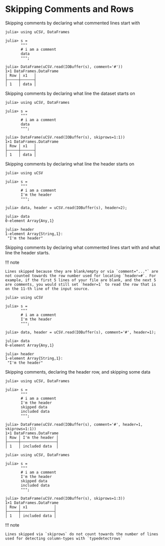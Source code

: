 # Skipping Comments and Rows

Skipping comments by declaring what commented lines start with
```jldoctest
julia> using uCSV, DataFrames

julia> s =
       """
       # i am a comment
       data
       """;

julia> DataFrame(uCSV.read(IOBuffer(s), comment='#'))
1×1 DataFrames.DataFrame
│ Row │ x1   │
├─────┼──────┤
│ 1   │ data │

```

Skipping comments by declaring what line the dataset starts on
```jldoctest
julia> using uCSV, DataFrames

julia> s =
       """
       # i am a comment
       data
       """;

julia> DataFrame(uCSV.read(IOBuffer(s), skiprows=1:1))
1×1 DataFrames.DataFrame
│ Row │ x1   │
├─────┼──────┤
│ 1   │ data │

```

Skipping comments by declaring what line the header starts on
```jldoctest
julia> using uCSV

julia> s =
       """
       # i am a comment
       I'm the header
       """;

julia> data, header = uCSV.read(IOBuffer(s), header=2);

julia> data
0-element Array{Any,1}

julia> header
1-element Array{String,1}:
 "I'm the header"

```

Skipping comments by declaring what commented lines start with and what line the header starts.

!!! note

    Lines skipped because they are blank/empty or via `comment="..."` are not counted towards the row number used for locating `header=#`. For example, if the first 5 lines of your file are blank, and the next 5 are comments, you would still set `header=1` to read the row that is on the 11-th line of the input source.

```jldoctest
julia> using uCSV

julia> s =
       """
       # i am a comment
       I'm the header
       """;

julia> data, header = uCSV.read(IOBuffer(s), comment='#', header=1);

julia> data
0-element Array{Any,1}

julia> header
1-element Array{String,1}:
 "I'm the header"

```

Skipping comments, declaring the header row, and skipping some data
```jldoctest
julia> using uCSV, DataFrames

julia> s =
       """
       # i am a comment
       I'm the header
       skipped data
       included data
       """;

julia> DataFrame(uCSV.read(IOBuffer(s), comment='#', header=1, skiprows=1:1))
1×1 DataFrames.DataFrame
│ Row │ I'm the header │
├─────┼────────────────┤
│ 1   │ included data  │

```

```jldoctest
julia> using uCSV, DataFrames

julia> s =
       """
       # i am a comment
       I'm the header
       skipped data
       included data
       """;

julia> DataFrame(uCSV.read(IOBuffer(s), skiprows=1:3))
1×1 DataFrames.DataFrame
│ Row │ x1            │
├─────┼───────────────┤
│ 1   │ included data │

```

!!! note

    Lines skipped via `skiprows` do not count towards the number of lines used for detecting column-types with `typedetectrows`
